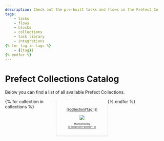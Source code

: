 ```yaml
---
description: Check out the pre-built tasks and flows in the Prefect Collections library.
tags:
    - tasks
    - flows
    - blocks
    - collections
    - task library
    - integrations
{% for tag in tags %}
    - {{tag}}
{% endfor %}
---
```


# Prefect Collections Catalog

Below you can find a list of all available Prefect Collections.

<!-- The code below is a jinja2 template that will be rendered by generate_catalog.py -->
<div style="display:grid; grid-template-columns: repeat(auto-fit, minmax(144px, 1fr));">
{% for collection in collections %}
    <div style="padding: 1rem; box-shadow: 0 1px 2px rgba(0, 0, 0, .3); border-radius: 3px">
        <center>
            <div>
                <a href="{{ collection['documentation'] }}">
                    <p style="font-size: 0.7rem">
                        {{collection['tag']}}
                    </p>
                </a>
                <a href="{{ collection['documentation'] }}">
                    <img src={{collection['iconUrl']}} style="max-height: 64px; max-width: 64px">
                </a>
                <p style="font-size: 0.5rem">
                    Maintained by <a href="{{ collection["authorUrl"] }}"><br>{{ collection["author"] }}</a>
                </p>
            </div>
        </center>
    </div>
{% endfor %}
</div >
